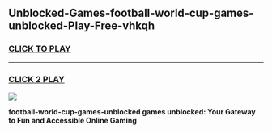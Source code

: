 
## Unblocked-Games-football-world-cup-games-unblocked-Play-Free-vhkqh
<h3>
<a href="https://premium76.site?title=football-world-cup-games-unblocked&ref=18A1">CLICK TO PLAY</a></h3>
<hr>

<h3>
<a href="https://premium76.site?title=football-world-cup-games-unblocked&ref=18A1">CLICK 2 PLAY</a>
  
</h3>

<a href="https://premium76.site?title=football-world-cup-games-unblocked&ref=18A1"><img src="https://clearcache.store/games.png"></a>


**football-world-cup-games-unblocked games unblocked: Your Gateway to Fun and Accessible Online Gaming**
